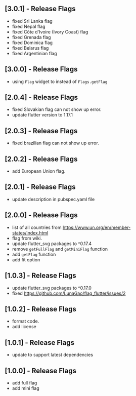 ## [3.0.1] - Release Flags
* fixed Sri Lanka flag
* fixed Nepal flag
* fixed Côte d'Ivoire (Ivory Coast) flag
* fixed Grenada flag
* fixed Dominica flag
* fixed Belarus flag
* fixed Argentinian flag

## [3.0.0] - Release Flags
* using `Flag` widget to instead of `Flags.getFlag`

## [2.0.4] - Release Flags
* fixed Slovakian flag can not show up error.
* update flutter version to 1.17.1

## [2.0.3] - Release Flags
* fixed brazilian flag can not show up error.

## [2.0.2] - Release Flags
* add European Union flag.

## [2.0.1] - Release Flags
* update description in pubspec.yaml file

## [2.0.0] - Release Flags
* list of all countries from https://www.un.org/en/member-states/index.html
* flag from wiki.
* update flutter_svg packages to ^0.17.4
* remove `getFullFlag` and `getMiniFlag` function
* add `getFlag` function
* add fit option

## [1.0.3] - Release Flags

* update flutter_svg packages to ^0.17.0
* fixed https://github.com/LunaGao/flag_flutter/issues/2

## [1.0.2] - Release Flags

* format code.
* add license

## [1.0.1] - Release Flags

* update to support latest dependencies

## [1.0.0] - Release Flags

* add full flag
* add mini flag
